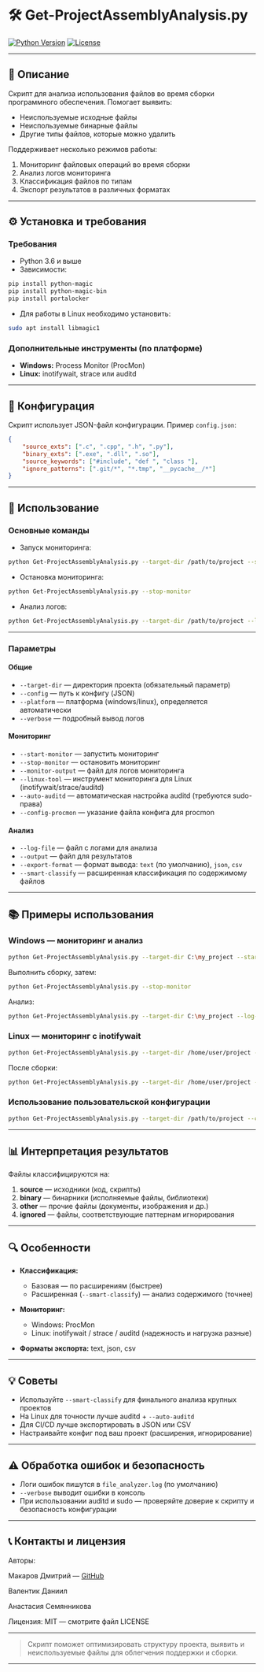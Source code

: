 # 🛠️ Get-ProjectAssemblyAnalysis.py

[![Python Version](https://img.shields.io/badge/python-3.6%2B-blue)](https://www.python.org/downloads/)
[![License](https://img.shields.io/badge/license-MIT-green)](LICENSE)

---

## 📄 Описание

Скрипт для анализа использования файлов во время сборки программного обеспечения. Помогает выявить:

* Неиспользуемые исходные файлы
* Неиспользуемые бинарные файлы
* Другие типы файлов, которые можно удалить

Поддерживает несколько режимов работы:

1. Мониторинг файловых операций во время сборки
2. Анализ логов мониторинга
3. Классификация файлов по типам
4. Экспорт результатов в различных форматах

---

## ⚙️ Установка и требования

### Требования

* Python 3.6 и выше
* Зависимости:

```bash
pip install python-magic
pip install python-magic-bin
pip install portalocker
```
* Для работы в Linux необходимо установить:

```bash
sudo apt install libmagic1
```

### Дополнительные инструменты (по платформе)

* **Windows:** Process Monitor (ProcMon)
* **Linux:** inotifywait, strace или auditd

---

## 🔧 Конфигурация

Скрипт использует JSON-файл конфигурации. Пример `config.json`:

```json
{
    "source_exts": [".c", ".cpp", ".h", ".py"],
    "binary_exts": [".exe", ".dll", ".so"],
    "source_keywords": ["#include", "def ", "class "],
    "ignore_patterns": [".git/*", "*.tmp", "__pycache__/*"]
}
```

---

## 🚀 Использование

### Основные команды

* Запуск мониторинга:

```bash
python Get-ProjectAssemblyAnalysis.py --target-dir /path/to/project --start-monitor
```

* Остановка мониторинга:

```bash
python Get-ProjectAssemblyAnalysis.py --stop-monitor
```

* Анализ логов:

```bash
python Get-ProjectAssemblyAnalysis.py --target-dir /path/to/project --log-file monitor.log
```

---

### Параметры

#### Общие

* `--target-dir` — директория проекта (обязательный параметр)
* `--config` — путь к конфигу (JSON)
* `--platform` — платформа (windows/linux), определяется автоматически
* `--verbose` — подробный вывод логов

#### Мониторинг

* `--start-monitor` — запустить мониторинг
* `--stop-monitor` — остановить мониторинг
* `--monitor-output` — файл для логов мониторинга
* `--linux-tool` — инструмент мониторинга для Linux (inotifywait/strace/auditd)
* `--auto-auditd` — автоматическая настройка auditd (требуются sudo-права)
* `--config-procmon` — указание файла конфига для procmon

#### Анализ

* `--log-file` — файл с логами для анализа
* `--output` — файл для результатов
* `--export-format` — формат вывода: `text` (по умолчанию), `json`, `csv`
* `--smart-classify` — расширенная классификация по содержимому файлов

---

## 📚 Примеры использования

### Windows — мониторинг и анализ

```bash
python Get-ProjectAssemblyAnalysis.py --target-dir C:\my_project --start-monitor --monitor-output build_monitor.pml
```

Выполнить сборку, затем:

```bash
python Get-ProjectAssemblyAnalysis.py --stop-monitor
```

Анализ:

```bash
python Get-ProjectAssemblyAnalysis.py --target-dir C:\my_project --log-file build_monitor.pml --output unused_files.json --export-format json
```

### Linux — мониторинг с inotifywait

```bash
python Get-ProjectAssemblyAnalysis.py --target-dir /home/user/project --start-monitor --linux-tool inotifywait --monitor-output build.log
```

После сборки:

```bash
python Get-ProjectAssemblyAnalysis.py --target-dir /home/user/project --log-file build.log --smart-classify --output report.txt
```

### Использование пользовательской конфигурации

```bash
python Get-ProjectAssemblyAnalysis.py --target-dir /path/to/project --config my_config.json --log-file build.log --output results.csv --export-format csv
```

---

## 📊 Интерпретация результатов

Файлы классифицируются на:

1. **source** — исходники (код, скрипты)
2. **binary** — бинарники (исполняемые файлы, библиотеки)
3. **other** — прочие файлы (документы, изображения и др.)
4. **ignored** — файлы, соответствующие паттернам игнорирования

---

## 🔍 Особенности

* **Классификация:**

  * Базовая — по расширениям (быстрее)
  * Расширенная (`--smart-classify`) — анализ содержимого (точнее)

* **Мониторинг:**

  * Windows: ProcMon
  * Linux: inotifywait / strace / auditd (надежность и нагрузка разные)

* **Форматы экспорта:** text, json, csv

---

## 💡 Советы

* Используйте `--smart-classify` для финального анализа крупных проектов
* На Linux для точности лучше auditd + `--auto-auditd`
* Для CI/CD лучше экспортировать в JSON или CSV
* Настраивайте конфиг под ваш проект (расширения, игнорирование)

---

## ⚠️ Обработка ошибок и безопасность

* Логи ошибок пишутся в `file_analyzer.log` (по умолчанию)
* `--verbose` выводит ошибки в консоль
* При использовании auditd и sudo — проверяйте доверие к скрипту и безопасность конфигурации

---

## 📞 Контакты и лицензия

Авторы:

Макаров Дмитрий — [GitHub](https://github.com/DimDimbl4)

Валентик Даниил

Анастасия Семянникова

Лицензия: MIT — смотрите файл LICENSE

---

> Скрипт поможет оптимизировать структуру проекта, выявить и неиспользуемые файлы для облегчения поддержки и сборки.

---
